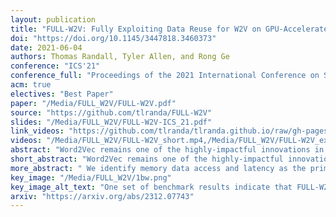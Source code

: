 ```yaml
---
layout: publication
title: "FULL-W2V: Fully Exploiting Data Reuse for W2V on GPU-Accelerated Systems"
doi: "https://doi.org/10.1145/3447818.3460373"
date: 2021-06-04
authors: Thomas Randall, Tyler Allen, and Rong Ge
conference: "ICS'21"
conference_full: "Proceedings of the 2021 International Conference on Supercomputing (ICS '21)"
acm: true
electives: "Best Paper"
paper: "/Media/FULL_W2V/FULL-W2V.pdf"
source: "https://github.com/tlranda/FULL-W2V"
slides: "/Media/FULL_W2V/FULL-W2V-ICS_21.pdf"
link_videos: "https://github.com/tlranda/tlranda.github.io/raw/gh-pages/Media/FULL_W2V/FULL-W2V_short.mp4,https://github.com/tlranda/tlranda.github.io/raw/gh-pages/Media/FULL_W2V/FULL-W2V_ext.mp4"
videos: "/Media/FULL_W2V/FULL-W2V_short.mp4,/Media/FULL_W2V/FULL-W2V_ext.mp4"
abstract: "Word2Vec remains one of the highly-impactful innovations in the field of Natural Language Processing (NLP) that represents latent grammatical and syntactical information in human text with dense vectors in a low dimension. Word2Vec has high computational cost due to the algorithm's inherent sequentiality, intensive memory accesses, and the large vocabularies it represents. While prior studies have investigated technologies to explore parallelism and improve memory system performance, they struggle to effectively gain throughput on powerful GPUs. We identify memory data access and latency as the primary bottleneck in prior works on GPUs, which prevents highly optimized kernels from attaining the architecture's peak performance. We present a novel algorithm, FULL-W2V, which maximally exploits the opportunities for data reuse in the W2V algorithm and leverages GPU architecture and resources to reduce access to low memory levels and improve temporal locality. FULL-W2V is capable of reducing accesses to GPU global memory significantly, e.g., by more than 89%, compared to prior state-of-the-art GPU implementations, resulting in significant performance improvement that scales across successive hardware generations. Our prototype implementation achieves 2.97X speedup when ported from Nvidia Pascal P100 to Volta V100 cards, and outperforms the state-of-the-art by 5.72X on V100 cards with the same embedding quality. In-depth analysis indicates that the reduction of memory accesses through register and shared memory caching and high-throughput shared memory reduction leads to a significantly improved arithmetic intensity. FULL-W2V can potentially benefit many applications in NLP and other domains."
short_abstract: "Word2Vec remains one of the highly-impactful innovations in the field of Natural Language Processing (NLP) that represents latent grammatical and syntactical information in human text with dense vectors in a low dimension. Word2Vec has high computational cost due to the algorithm's inherent sequentiality, intensive memory accesses, and the large vocabularies it represents. While prior studies have investigated technologies to explore parallelism and improve memory system performance, they struggle to effectively gain throughput on powerful GPUs."
more_abstract: " We identify memory data access and latency as the primary bottleneck in prior works on GPUs, which prevents highly optimized kernels from attaining the architecture's peak performance. We present a novel algorithm, FULL-W2V, which maximally exploits the opportunities for data reuse in the W2V algorithm and leverages GPU architecture and resources to reduce access to low memory levels and improve temporal locality. FULL-W2V is capable of reducing accesses to GPU global memory significantly, e.g., by more than 89%, compared to prior state-of-the-art GPU implementations, resulting in significant performance improvement that scales across successive hardware generations. Our prototype implementation achieves 2.97X speedup when ported from Nvidia Pascal P100 to Volta V100 cards, and outperforms the state-of-the-art by 5.72X on V100 cards with the same embedding quality. In-depth analysis indicates that the reduction of memory accesses through register and shared memory caching and high-throughput shared memory reduction leads to a significantly improved arithmetic intensity. FULL-W2V can potentially benefit many applications in NLP and other domains."
key_image: "/Media/FULL_W2V/1bw.png"
key_image_alt_text: "One set of benchmark results indicate that FULL-W2V produces 1.13X speedup using a P100 GPU over prior SOTA using V100 GPU, increasing up to 4.35X speedup when FULL-W2V runs on the V100 architecture."
arxiv: "https://arxiv.org/abs/2312.07743"
---
```


